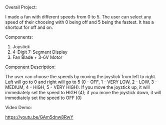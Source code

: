 Overall Project:

I made a fan with different speeds from 0 to 5. The user can select any
speed of their choosing with 0 being off and 5 being the fastest. It has a
shortcut for off and on.


Components:
1. Joystick
2. 4-Digit 7-Segment Display
3. Fan Blade + 3-6V Motor


Component Description:

The user can choose the speeds by moving the joystick from left to right. Left will
go to 0 and right will go to 5 (0 - OFF, 1 - VERY LOW, 2 - LOW, 3 - MEDIUM, 4 -
HIGH, 5 - VERY HIGH). If you move the joystick up, it will immediately set the
speed to HIGH (4); if you move the joystick down, it will immediately set the
speed to OFF (0)


Video Demo:

https://youtu.be/GAm5dnw8RwY

